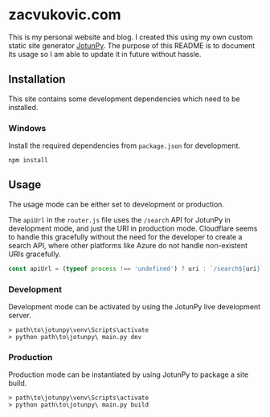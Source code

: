 # zacvukovic.com

This is my personal website and blog. I created this using my own custom static site generator [JotunPy](https://github.com/cyn1x/jotunpy). The purpose of this README is to document its usage so I am able to update it in future without hassle.

## Installation

This site contains some development dependencies which need to be installed.

### Windows

Install the required dependencies from `package.json` for development.

```commandline
npm install
```

## Usage

The usage mode can be either set to development or production.

The `apiUrl` in the `router.js` file uses the `/search` API for JotunPy in development mode, and just the URI in production mode. Cloudflare seems to handle this gracefully without the need for the developer to create a search API, where other platforms like Azure do not handle non-existent URIs gracefully.
```javascript
const apiUrl = (typeof process !== 'undefined') ? uri : `/search${uri}`
```

### Development

Development mode can be activated by using the JotunPy live development server.

```commandline
> path\to\jotunpy\venv\Scripts\activate
> python path\to\jotunpy\ main.py dev
```

### Production

Production mode can be instantiated by using JotunPy to package a site build.

```commandline
> path\to\jotunpy\venv\Scripts\activate
> python path\to\jotunpy\ main.py build
```

